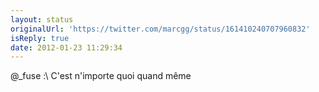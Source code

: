 ```yaml
---
layout: status
originalUrl: 'https://twitter.com/marcgg/status/161410240707960832'
isReply: true
date: 2012-01-23 11:29:34
---
```


@_fuse :\ C'est n'importe quoi quand même
